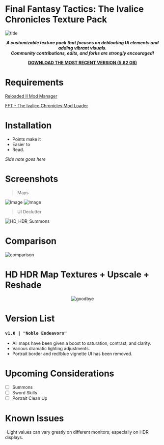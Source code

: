 # Final Fantasy Tactics: The Ivalice Chronicles Texture Pack
![title](https://github.com/user-attachments/assets/8932aaf6-8cc4-413d-96b3-43281acd3527)

<div align="center">

__*<p>A customizable texture pack that focuses on debloating UI elements and adding vibrant visuals. 
<br>Community contributions, edits, and forks are strongly encouraged!</p>*__

</div>

<div align="center">
  
__[DOWNLOAD THE MOST RECENT VERSION (5.82 GB)](https://github.com/Zodi-ark/Final-Fantasy-Tactics-The-Ivalice-Chronicles-Texture-Pack/releases)__

</div>

# Requirements
[Reloaded II Mod Manager](https://github.com/Reloaded-Project/Reloaded-II/releases)

[FFT - The Ivalice Chronicles Mod Loader](https://www.nexusmods.com/finalfantasytacticstheivalicechronicles/mods/4?tab=files)

# Installation
- Points make it
- Easier to
- Read.

*Side note goes here*
 
Screenshots
======  
> Maps

![Image](https://github.com/user-attachments/assets/dfe2fe70-986a-44c7-9b54-d42e7c29534e)
![Image](https://github.com/user-attachments/assets/06a16d6d-bc3b-4e76-bc70-d1a1b11fa390)

> UI Declutter

![HD_HDR_Summons](https://github.com/Zodi-ark/in-memory-of-imgur-sucks/assets/113886368/82e063f2-1b40-4393-ac21-ffe5728550b6)

Comparison
======  
![comparison](https://github.com/user-attachments/assets/f43888c2-b2b2-41e2-86e5-b54b3bfaab5a)

HD HDR Map Textures + Upscale + Reshade
======  

<div align="center">

![goodbye](https://github.com/Zodi-ark/in-memory-of-imgur-sucks/assets/113886368/92eab509-b886-458f-a18f-7a9940fe2c01)

</div>

# Version List

### `v1.0 | "Noble Endeavors"`
- All maps have been given a boost to saturation, contrast, and clarity.
- Various dramatic lighting adjustments.
- Portrait border and red/blue vignette UI has been removed.

# Upcoming Considerations
- [ ] Summons
- [ ] Sword Skills
- [ ] Portrait Clean Up

# Known Issues
-Light values can vary greatly on different monitors; especially on HDR displays.
